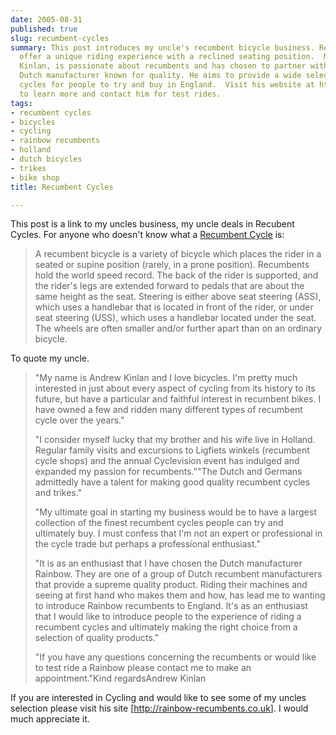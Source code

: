```yaml
---
date: 2005-08-31
published: true
slug: recumbent-cycles
summary: This post introduces my uncle's recumbent bicycle business. Recumbent cycles
  offer a unique riding experience with a reclined seating position.  My uncle, Andrew
  Kinlan, is passionate about recumbents and has chosen to partner with Rainbow, a
  Dutch manufacturer known for quality. He aims to provide a wide selection of recumbent
  cycles for people to try and buy in England.  Visit his website at http://rainbow-recumbents.co.uk
  to learn more and contact him for test rides.
tags:
- recumbent cycles
- bicycles
- cycling
- rainbow recumbents
- holland
- dutch bicycles
- trikes
- bike shop
title: Recumbent Cycles

---
```

This post is a link to my uncles business, my uncle deals in Recubent Cycles. For anyone who doesn't know what a <a href="http://en.wikipedia.org/wiki/Recumbent" rel="tag">Recumbent Cycle</a> is:<p /><blockquote class="posterous_medium_quote">A recumbent bicycle is a variety of bicycle which places the rider in a seated or supine position (rarely, in a prone position). Recumbents hold the world speed record. The back of the rider is supported, and the rider's legs are extended forward to pedals that are about the same height as the seat. Steering is either above seat steering (ASS), which uses a handlebar that is located in front of the rider, or under seat steering (USS), which uses a handlebar located under the seat. The wheels are often smaller and/or further apart than on an ordinary bicycle.</blockquote>To quote my uncle.<p /><blockquote>"My name is Andrew Kinlan and I love bicycles. I'm pretty much interested in just about every aspect of cycling from its history to its future, but have a particular and faithful interest in recumbent bikes. I have owned a few and ridden many different types of recumbent cycle over the years."<p />"I consider myself lucky that my brother and his wife live in Holland. Regular family visits and excursions to Ligfiets winkels (recumbent cycle shops) and the annual Cyclevision event has indulged and expanded my passion for recumbents.""The Dutch and Germans admittedly have a talent for making good quality recumbent cycles and trikes."<p />"My ultimate goal in starting my business would be to have a largest collection of the finest recumbent cycles people can try and ultimately buy. I must confess that I'm not an expert or professional in the cycle trade but perhaps a professional enthusiast."<p />"It is as an enthusiast that I have chosen the Dutch manufacturer Rainbow. They are one of a group of Dutch recumbent manufacturers that provide a supreme quality product. Riding their machines and seeing at first hand who makes them and how, has lead me to wanting to introduce Rainbow recumbents to England. It's as an enthusiast that I would like to introduce people to the experience of riding a recumbent cycles and ultimately making the right choice from a selection of quality products."<p />"If you have any questions concerning the recumbents or would like to test ride a Rainbow please contact me to make an appointment."Kind regardsAndrew Kinlan</blockquote><p />If you are interested in Cycling and would like to see some of my uncles selection please visit his site [<a href="http://rainbow-recumbents.co.uk">http://rainbow-recumbents.co.uk</a>]. I would much appreciate it.<p />

